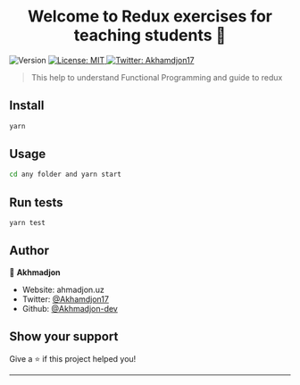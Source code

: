 <h1 align="center">Welcome to Redux exercises for teaching students 👋</h1>
<p>
  <img alt="Version" src="https://img.shields.io/badge/version-1.0-blue.svg?cacheSeconds=2592000" />
  <a href="#" target="_blank">
    <img alt="License: MIT" src="https://img.shields.io/badge/License-MIT-yellow.svg" />
  </a>
  <a href="https://twitter.com/Akhamdjon17" target="_blank">
    <img alt="Twitter: Akhamdjon17" src="https://img.shields.io/twitter/follow/Akhamdjon17.svg?style=social" />
  </a>
</p>

> This help to understand Functional Programming and guide to redux

## Install

```sh
yarn 
```

## Usage

```sh
cd any folder and yarn start
```

## Run tests

```sh
yarn test
```

## Author

👤 **Akhmadjon**

* Website: ahmadjon.uz
* Twitter: [@Akhamdjon17](https://twitter.com/Akhamdjon17)
* Github: [@Akhmadjon-dev](https://github.com/Akhmadjon-dev)

## Show your support

Give a ⭐️ if this project helped you!

***